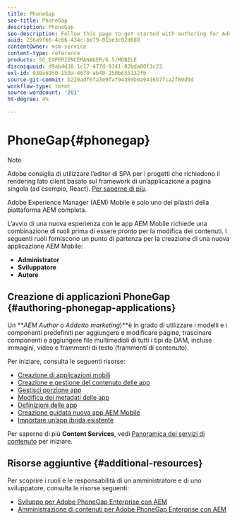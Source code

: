 ```yaml
---
title: PhoneGap
seo-title: PhoneGap
description: PhoneGap
seo-description: Follow this page to get started with authoring for Adobe PhoneGap Enterprise in AEM.
uuid: 256a9f66-4c66-434c-be79-01be3c02d688
contentOwner: msm-service
content-type: reference
products: SG_EXPERIENCEMANAGER/6.5/MOBILE
discoiquuid: d9ab4d38-1c17-477d-9341-02bda80f3c23
exl-id: 930a6950-150a-4670-ab48-250b655132fb
source-git-commit: b220adf6fa3e9faf94389b9a9416b7fca2f89d9d
workflow-type: tm+mt
source-wordcount: '201'
ht-degree: 4%

---
```


# PhoneGap{#phonegap}

>[!NOTE]
>
>Adobe consiglia di utilizzare l’editor di SPA per i progetti che richiedono il rendering lato client basato sul framework di un’applicazione a pagina singola (ad esempio, React). [Per saperne di più](/help/sites-developing/spa-overview.md).

Adobe Experience Manager (AEM) Mobile è solo uno dei pilastri della piattaforma AEM completa.

L’avvio di una nuova esperienza con le app AEM Mobile richiede una combinazione di ruoli prima di essere pronto per la modifica dei contenuti. I seguenti ruoli forniscono un punto di partenza per la creazione di una nuova applicazione AEM Mobile:

* **Administrator**
* **Sviluppatore**
* **Autore**

## Creazione di applicazioni PhoneGap {#authoring-phonegap-applications}

Un ***AEM Author* o *Addetto marketing*)**è in grado di utilizzare i modelli e i componenti predefiniti per aggiungere e modificare pagine, trascinare componenti e aggiungere file multimediali di tutti i tipi da DAM, incluse immagini, video e frammenti di testo (frammenti di contenuto).

Per iniziare, consulta le seguenti risorse:

* [Creazione di applicazioni mobili](/help/mobile/phonegap-authoring-apps.md)
* [Creazione e gestione del contenuto delle app](/help/mobile/phonegap-manage-app-content.md)
* [Gestisci porzione app](/help/mobile/phonegap-app-details-tile.md)
* [Modifica dei metadati delle app](/help/mobile/phonegap-editmetadata.md)
* [Definizioni delle app](/help/mobile/phonegap-app-definitions.md)
* [Creazione guidata nuova app AEM Mobile](/help/mobile/phonegap-create-new-app.md)
* [Importare un’app ibrida esistente](/help/mobile/phonegap-adding-content-to-imported-app.md)

Per saperne di più **Content Services**, vedi [Panoramica dei servizi di contenuto](/help/mobile/develop-content-as-a-service.md) per iniziare.

## Risorse aggiuntive {#additional-resources}

Per scoprire i ruoli e le responsabilità di un amministratore e di uno sviluppatore, consulta le risorse seguenti:

* [Sviluppo per Adobe PhoneGap Enterprise con AEM](/help/mobile/developing-in-phonegap.md)
* [Amministrazione di contenuti per Adobe PhoneGap Enterprise con AEM](/help/mobile/administer-phonegap.md)
